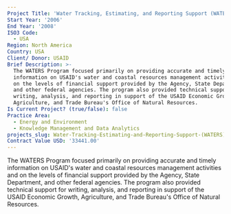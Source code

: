 ```yaml
---
Project Title: 'Water Tracking, Estimating, and Reporting Support (WATERS) Program'
Start Year: '2006'
End Year: '2008'
ISO3 Code:
  - USA
Region: North America
Country: USA
Client/ Donor: USAID
Brief Description: >-
  The WATERS Program focused primarily on providing accurate and timely
  information on USAID's water and coastal resources management activities and
  on the levels of financial support provided by the Agency, State Department,
  and other federal agencies. The program also provided technical support for
  writing, analysis, and reporting in support of the USAID Economic Growth,
  Agriculture, and Trade Bureau's Office of Natural Resources.
Is Current Project? (true/false): false
Practice Area:
  - Energy and Environment
  - Knowledge Management and Data Analytics
projects_slug: Water-Tracking-Estimating-and-Reporting-Support-(WATERS)-Program
Contract Value USD: '33441.00'
---
```

The WATERS Program focused primarily on providing accurate and timely information on USAID's water and coastal resources management activities and on the levels of financial support provided by the Agency, State Department, and other federal agencies. The program also provided technical support for writing, analysis, and reporting in support of the USAID Economic Growth, Agriculture, and Trade Bureau's Office of Natural Resources.
